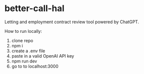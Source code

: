 # better-call-hal


Letting and employment contract review tool powered by ChatGPT.


How to run locally:

1. clone repo
2. npm i
3. create a .env file
4. paste in a valid OpenAI API key
5. npm run dev 
6. go to to localhost:3000
